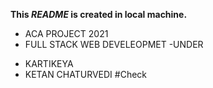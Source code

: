 **This *README* is created in local machine.**
* ACA PROJECT 2021
* FULL STACK WEB DEVELEOPMET
-UNDER 
- KARTIKEYA
- KETAN CHATURVEDI
#Check
